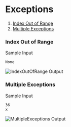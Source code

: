 # Exceptions

1.  [Index Out of Range](https://github.com/quintanillach/mssa-sample-portfolio/tree/master/Exceptions#index-out-of-range)
2.  [Multiple Exceptions](https://github.com/quintanillach/mssa-sample-portfolio/tree/master/Exceptions#multiple-exceptions)

### Index Out of Range


Sample Input

```
None
```

![IndexOutOfRange Output](https://github.com/quintanillach/mssa-sample-portfolio/blob/master/_images/IndexOutOfRange.PNG)

### Multiple Exceptions


Sample Input

```
36
x
```

![MultipleExceptions Output](https://github.com/quintanillach/mssa-sample-portfolio/blob/master/_images/MultipleExceptions.PNG)